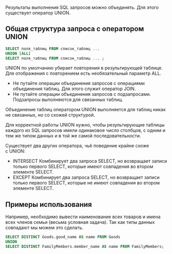 
Результаты выполнения SQL запросов можно объединять. Для этого существует оператор UNION.

## Общая структура запроса с оператором UNION

```sql
SELECT поля_таблиц FROM список_таблиц ...
UNION [ALL]
SELECT поля_таблиц FROM список_таблиц ... ;
```

UNION по умолчанию убирает повторения в результирующей таблице. Для отображения с повторением есть необязательный параметр ALL.

- Не путайте операции объединения запросов с операциями объединения таблиц. Для этого служит оператор JOIN.
- Не путайте операции объединения запросов с подзапросами. Подзапросы выполняются для связанных таблиц.

Объединение таблиц оператором UNION выполняется для таблиц никак не связанных, но со схожей структурой.

Для корректной работы UNION нужно, чтобы результирующие таблицы каждого из SQL запросов имели одинаковое число столбцов, с одним и тем же типом данных и в той же самой последовательности.

Существует два других оператора, чьё поведение крайне схоже с UNION:

- INTERSECT Комбинирует два запроса SELECT, но возвращает записи только первого SELECT, которые имеют совпадения во втором элементе SELECT.
- EXCEPT Комбинирует два запроса SELECT, но возвращает записи только первого SELECT, которые не имеют совпадения во втором элементе SELECT.

## Примеры использования

Например, необходимо вывести наименование всех товаров и имена всех членов семьи (весьма условная задача). Так как типы данных совпадают мы можем это сделать.
```sql
SELECT DISTINCT Goods.good_name AS name FROM Goods
UNION
SELECT DISTINCT FamilyMembers.member_name AS name FROM FamilyMembers;
```
